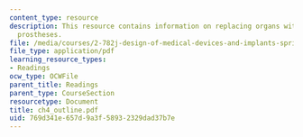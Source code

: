 ```yaml
---
content_type: resource
description: This resource contains information on replacing organs with permanent
  prostheses.
file: /media/courses/2-782j-design-of-medical-devices-and-implants-spring-2006/769d341e657d9a3f58932329dad37b7e_ch4_outline.pdf
file_type: application/pdf
learning_resource_types:
- Readings
ocw_type: OCWFile
parent_title: Readings
parent_type: CourseSection
resourcetype: Document
title: ch4_outline.pdf
uid: 769d341e-657d-9a3f-5893-2329dad37b7e
---
```

